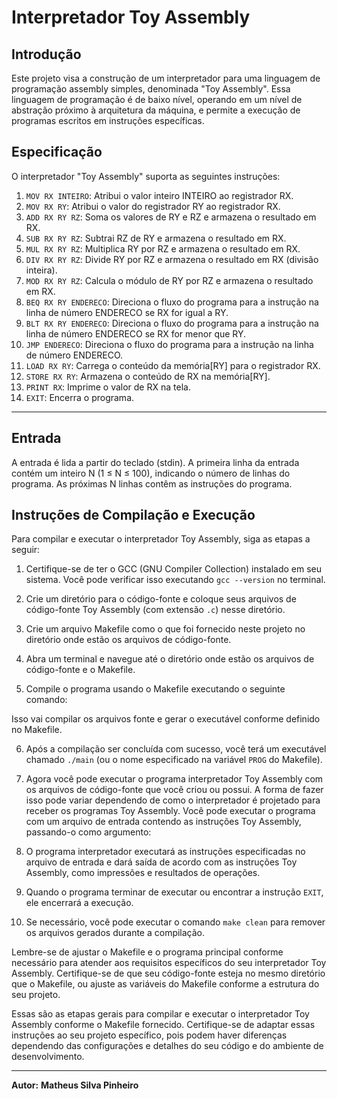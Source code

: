 # Interpretador Toy Assembly

## Introdução

Este projeto visa a construção de um interpretador para uma linguagem de programação assembly simples, denominada "Toy Assembly". Essa linguagem de programação é de baixo nível, operando em um nível de abstração próximo à arquitetura da máquina, e permite a execução de programas escritos em instruções específicas.

## Especificação

O interpretador "Toy Assembly" suporta as seguintes instruções:

1. `MOV RX INTEIRO`: Atribui o valor inteiro INTEIRO ao registrador RX.
2. `MOV RX RY`: Atribui o valor do registrador RY ao registrador RX.
3. `ADD RX RY RZ`: Soma os valores de RY e RZ e armazena o resultado em RX.
4. `SUB RX RY RZ`: Subtrai RZ de RY e armazena o resultado em RX.
5. `MUL RX RY RZ`: Multiplica RY por RZ e armazena o resultado em RX.
6. `DIV RX RY RZ`: Divide RY por RZ e armazena o resultado em RX (divisão inteira).
7. `MOD RX RY RZ`: Calcula o módulo de RY por RZ e armazena o resultado em RX.
8. `BEQ RX RY ENDERECO`: Direciona o fluxo do programa para a instrução na linha de número ENDERECO se RX for igual a RY.
9. `BLT RX RY ENDERECO`: Direciona o fluxo do programa para a instrução na linha de número ENDERECO se RX for menor que RY.
10. `JMP ENDERECO`: Direciona o fluxo do programa para a instrução na linha de número ENDERECO.
11. `LOAD RX RY`: Carrega o conteúdo da memória[RY] para o registrador RX.
12. `STORE RX RY`: Armazena o conteúdo de RX na memória[RY].
13. `PRINT RX`: Imprime o valor de RX na tela.
14. `EXIT`: Encerra o programa.

---
## Entrada

A entrada é lida a partir do teclado (stdin). A primeira linha da entrada contém um inteiro N (1 ≤ N ≤ 100), indicando o número de linhas do programa. As próximas N linhas contêm as instruções do programa. 

## Instruções de Compilação e Execução

Para compilar e executar o interpretador Toy Assembly, siga as etapas a seguir:

1. Certifique-se de ter o GCC (GNU Compiler Collection) instalado em seu sistema. Você pode verificar isso executando `gcc --version` no terminal.

2. Crie um diretório para o código-fonte e coloque seus arquivos de código-fonte Toy Assembly (com extensão `.c`) nesse diretório.

3. Crie um arquivo Makefile como o que foi fornecido neste projeto no diretório onde estão os arquivos de código-fonte.

4. Abra um terminal e navegue até o diretório onde estão os arquivos de código-fonte e o Makefile.

5. Compile o programa usando o Makefile executando o seguinte comando:


Isso vai compilar os arquivos fonte e gerar o executável conforme definido no Makefile.

6. Após a compilação ser concluída com sucesso, você terá um executável chamado `./main` (ou o nome especificado na variável `PROG` do Makefile).

7. Agora você pode executar o programa interpretador Toy Assembly com os arquivos de código-fonte que você criou ou possui. A forma de fazer isso pode variar dependendo de como o interpretador é projetado para receber os programas Toy Assembly. Você pode executar o programa com um arquivo de entrada contendo as instruções Toy Assembly, passando-o como argumento:

8. O programa interpretador executará as instruções especificadas no arquivo de entrada e dará saída de acordo com as instruções Toy Assembly, como impressões e resultados de operações.

9. Quando o programa terminar de executar ou encontrar a instrução `EXIT`, ele encerrará a execução.

10. Se necessário, você pode executar o comando `make clean` para remover os arquivos gerados durante a compilação.

Lembre-se de ajustar o Makefile e o programa principal conforme necessário para atender aos requisitos específicos do seu interpretador Toy Assembly. Certifique-se de que seu código-fonte esteja no mesmo diretório que o Makefile, ou ajuste as variáveis do Makefile conforme a estrutura do seu projeto.

Essas são as etapas gerais para compilar e executar o interpretador Toy Assembly conforme o Makefile fornecido. Certifique-se de adaptar essas instruções ao seu projeto específico, pois podem haver diferenças dependendo das configurações e detalhes do seu código e do ambiente de desenvolvimento.

---
**Autor:** **Matheus Silva Pinheiro**
